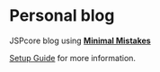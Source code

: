 # Personal blog

JSPcore blog using **[Minimal Mistakes](http://mmistakes.github.io/minimal-mistakes)**

[Setup Guide](http://mmistakes.github.io/minimal-mistakes/theme-setup/) for more information.
